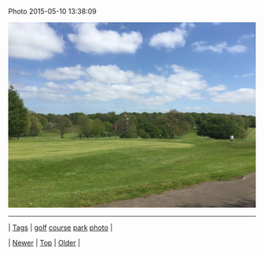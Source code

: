 <!--
title: Photo 2015-05-10 13
date: 2020-06-28T15:27:00.079Z
tags: golf, course, park, photo
-->


Photo 2015-05-10 13:38:09

![](118606393777-0.jpg)

<!--BOTTOM-POST-NAVIGATION-->
---

| [Tags](tags.md) | [golf](tag-golf.md) [course](tag-course.md) [park](tag-park.md) [photo](tag-photo.md) |

| [Newer](118596393589.md) | [Top](index.md) | [Older](118628476354.md) |